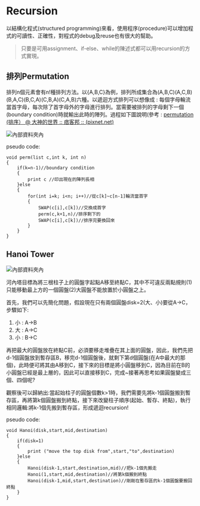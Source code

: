 # Recursion

以結構化程式(structured programming)來看，使用程序(procedure)可以增加程式的可讀性、正確性，對程式的debug及reuse也有很大的幫助。

> 只要是可用assignment、if-else、while的陳述式都可以用recursion的方式實現。

## 排列Permutation

排列n個元素會有n!種排列方法。以{A,B,C}為例，排列所成集合為(A,B,C)(A,C,B)(B,A,C)(B,C,A)(C,B,A)(C,A,B)六種。以遞迴方式排列可以想像成 : 每個字母輪流當首字母，每次除了首字母外的字母進行排列。當需要被排列的字母剩下一個(boundary condition)時就輸出此時的陣列。過程如下圖說明(參考 : [permutation (排序） @ 大神的世界 :: 痞客邦 :: (pixnet.net)](https://dreamisadream97.pixnet.net/blog/post/165770118-permutation-(排序）))

![內部資料夾內](/img/docs/recursion/permutation.jpg)

pseudo code:

```pseudocode
void perm(list c,int k, int n)
{
	if(k=n-1)//boundary condition
	{
		print c //印出現在的陣列長相
	}else
	{
		for(int i=k; i<n; i++)//從c[k]~c[n-1]輪流當首字
		{
			SWAP(c[i],c[k])//交換成首字
			perm(c,k+1,n)//排序剩下的	
			SWAP(c[i],c[k])//排序完要換回來
		}
	}
}
```

## Hanoi Tower

![內部資料夾內](/img/docs/recursion/HanoiTower.jpg)

河內塔目標為將三根柱子上的圓盤字起點A移至終點C，其中不可違反兩點規則(1)只能移動最上方的一個圓盤(2)大圓盤不能放置於小圓盤之上。

首先，我們可以先簡化問題，假設現在只有兩個圓盤disk=2(大、小)要從A->C，步驟如下:

1. 小 : A->B
2. 大 : A->C
3. 小 : B->C

再把最大的圓盤放在終點C前，必須要移走堆疊在其上面的圓盤，因此，我們先把d-1個圓盤放到暫存區B，移完d-1個圓盤後，就剩下第d個圓盤(在A中最大的那個)，此時便可將其由A移到C，接下來的目標是將小圓盤移到C，因為目前在B的小圓盤已經是最上層的，因此可以直接移到C，完成~接著再思考如果圓盤變成三個、四個呢?

觀察後可以歸納出:當起始柱子的圓盤個數k>1時，我們需要先將k-1個圓盤搬到暫存區，再將第k個圓盤搬到終點，接下來改變柱子順序(起始、暫存、終點)，執行相同邏輯:將k-1個先搬到暫存區，形成遞迴recursion! 

pseudo code:

```pseudocode
void Hanoi(disk,start,mid,destination)
{
	if(disk=1)
	{
		print ("move the top disk from",start,"to",destination) 
	}else
	{
		Hanoi(disk-1,start,destination,mid)//把k-1個先搬走
		Hanoi(1,start,mid,destination)//將第k個搬到終點
		Hanoi(disk-1,mid,start,destination)//剛剛在暫存區的k-1個圓盤要搬回終點
	}
}
```

